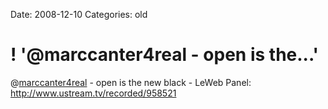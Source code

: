 Date: 2008-12-10
Categories: old

# ! '@marccanter4real - open is the...'

@<a href="http://twitter.com/marccanter4real">marccanter4real</a> - open is the new black - LeWeb Panel: <a href="http://www.ustream.tv/recorded/958521" rel="nofollow">http://www.ustream.tv/recorded/958521</a>
